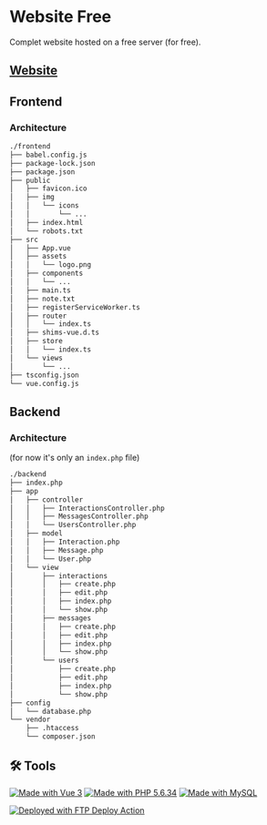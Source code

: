 # Website Free

Complet website hosted on a free server (for free).

## [Website](http://ouvrard.niels.free.fr/)

## Frontend

### Architecture

```sh
./frontend
├── babel.config.js
├── package-lock.json
├── package.json
├── public
│   ├── favicon.ico
│   ├── img
│   │   └── icons
│   │       └── ...
│   ├── index.html
│   └── robots.txt
├── src
│   ├── App.vue
│   ├── assets
│   │   └── logo.png
│   ├── components
│   │   └── ...
│   ├── main.ts
│   ├── note.txt
│   ├── registerServiceWorker.ts
│   ├── router
│   │   └── index.ts
│   ├── shims-vue.d.ts
│   ├── store
│   │   └── index.ts
│   └── views
│       └── ...
├── tsconfig.json
└── vue.config.js
```

## Backend

### Architecture

(for now it's only an `index.php` file)

```sh
./backend
├── index.php
├── app
│   ├── controller
│   │   ├── InteractionsController.php
│   │   ├── MessagesController.php
│   │   └── UsersController.php
│   ├── model
│   │   ├── Interaction.php
│   │   ├── Message.php
│   │   └── User.php
│   └── view
│       ├── interactions
│       │   ├── create.php
│       │   ├── edit.php
│       │   ├── index.php
│       │   └── show.php
│       ├── messages
│       │   ├── create.php
│       │   ├── edit.php
│       │   ├── index.php
│       │   └── show.php
│       └── users
│           ├── create.php
│           ├── edit.php
│           ├── index.php
│           └── show.php
├── config
│   └── database.php
└── vendor
    ├── .htaccess
    └── composer.json
```

## 🛠️ Tools

[![Made with Vue 3](https://img.shields.io/badge/Made%20with-Vue-42b883.svg)](https://vuejs.org/)
[![Made with PHP 5.6.34](https://img.shields.io/badge/Made%20with-PHP-777BB4.svg)](https://www.php.net/)
[![Made with MySQL](https://img.shields.io/badge/Made%20with-MySQL-4479A1.svg)](https://www.mysql.com/)

<!-- [![Documentation](https://img.shields.io/badge/Documentation-Yes-brightgreen.svg)](https://rclovis.github.io/R-Type-Documentation/) -->

[<img alt="Deployed with FTP Deploy Action" src="https://img.shields.io/badge/Deployed With-FTP DEPLOY ACTION-%3CCOLOR%3E?style=for-the-badge&color=2b9348">](https://github.com/SamKirkland/FTP-Deploy-Action)
